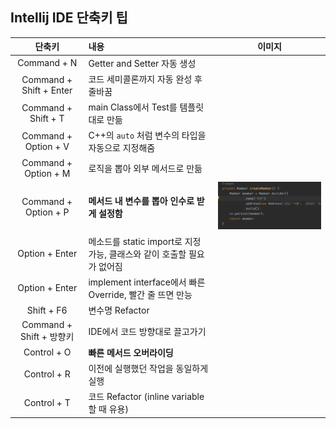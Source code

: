 
## Intellij IDE 단축키 팁

|단축키|내용|이미지|
|:---:|:---|---|
|Command + N|Getter and Setter 자동 생성|
|Command + Shift + Enter|코드 세미콜론까지 자동 완성 후 줄바꿈| 
|Command + Shift + T|main Class에서 Test를 템플릿대로 만듦|
|Command + Option + V|C++의 `auto` 처럼 변수의 타입을 자동으로 지정해줌|
|Command + Option + M|로직을 뽑아 외부 메서드로 만듦|
|Command + Option + P|**메서드 내 변수를 뽑아 인수로 받게 설정함**|![Alt text](images/C-O-P.gif)
|Option + Enter|메소드를 static import로 지정 가능, 클래스와 같이 호출할 필요가 없어짐|
|Option + Enter|implement interface에서 빠른 Override, 빨간 줄 뜨면 만능|
|Shift + F6|변수명 Refactor|
|Command + Shift + 방향키|IDE에서 코드 방향대로 끌고가기|
|Control + O|**빠른 메서드 오버라이딩**|
|Control + R|이전에 실행했던 작업을 동일하게 실행|
|Control + T|코드 Refactor (inline variable 할 때 유용)|
